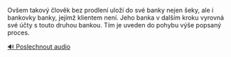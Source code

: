 
Ovšem takový člověk bez prodlení uloží do své banky nejen šeky, ale i bankovky banky, jejímž klientem není. Jeho banka v dalším kroku vyrovná své účty s touto druhou bankou. Tím je uveden do pohybu výše popsaný proces.

[🔊 Poslechnout audio](/data/7-paragraphs/audio/chapter_81/para_001-Ovem-takov-lovk-bez-prodlen-ulo-do-sv-bank.mp3)

